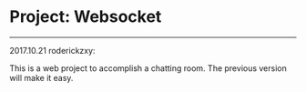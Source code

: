 # Project: Websocket

--------------------------------------------------
2017.10.21 roderickzxy:

This is a web project to accomplish a chatting room.
The previous version will make it easy.
